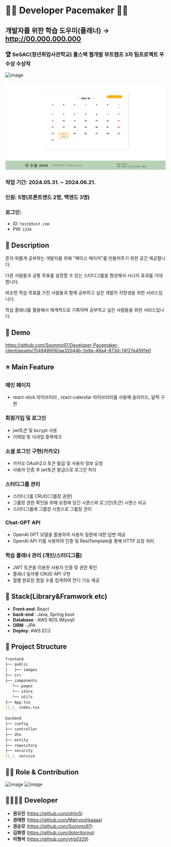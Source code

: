 # 👨‍💻 Developer Pacemaker 👩‍💻

## 개발자를 위한 학습 도우미(플래너) → http://00.000.000.000

### 🏆 SeSAC(청년취업사관학교) 풀스택 웹개발 부트캠프 3차 팀프로젝트 우수상 수상작

![image](https://github.com/Soonmo97/Developer-Pacemaker-server/assets/154948606/7a320fc3-94e7-405e-91e3-f3f7031cfc72)

![image](public/images/calendar.png)

### 작업 기간: 2024.05.31. ~ 2024.06.21.

### 인원: 5명(프론트엔드 2명, 백엔드 3명)

### 로그인:

- ID: `test@test.com`
- PW: `1234`

## 📖 Description

혼자 외롭게 공부하는 개발자를 위해 "페이스 메이커"를 만들어주기 위한 공간 제공합니다.

다른 사람들과 공통 목표를 설정할 수 있는 스터디그룹을 형성해서 시너지 효과를 기대합니다.

비슷한 학습 목표를 가진 사람들과 함께 공부하고 싶은 개발자 지망생을 위한 서비스입니다.

학습 플래너를 활용해서 체계적으로 기록하며 공부하고 싶은 사람들을 위한 서비스입니다.

## :baby_chick: Demo

https://github.com/Soonmo97/Developer-Pacemaker-client/assets/154948606/aa32044b-2e9a-48a4-873d-74f27e4591e0

## ⭐ Main Feature

### 메인 페이지
- react-slick 라이브러리 , react-calendar 라이브러리를 사용해 슬라이드, 달력 구현

### 회원가입 및 로그인
- jwt토큰 및 bcrypt 사용
- 이메일 및 닉네임 중복체크
  
### 소셜 로그인 구현(카카오)
- 카카오 OAuth2.0 토큰 발급 및 사용자 정보 요청
- 사용자 인증 후 jwt토큰 발급으로 로그인 처리

### 스터디그룹 관리
- 스터디그룹 CRUD(그룹장 권한)
- 그룹장 권한 확인을 위해 요청에 담긴 시퀀스와 로그인(토큰) 시퀀스 비교
- 스터디그룹에 그룹장 시퀀스로 그룹장 관리

### Chat-GPT API
- OpenAI GPT 모델을 활용하여 사용자 질문에 대한 답변 제공
- OpenAI API 키를 사용하여 인증 및 RestTemplate을 통해 HTTP 요청 처리

### 학습 플래너 관리 (개인/스터디그룹)
- JWT 토큰을 이용한 사용자 인증 및 권한 확인
- 플래너 일자별 CRUD API 구현
- 월별 완료된 할일 수를 집계하여 잔디 기능 제공


## 🔧 Stack(Library&Framwork etc)

- **Front-end**: React
- **back-end** : Java, Spring boot
- **Database** : AWS RDS (Mysql)
- **ORM** : JPA
- **Deploy**: AWS EC2

## :open_file_folder: Project Structure

```markdown
frontend
├── public
│   ├── images
├── src
├── components
   └── pages
   └── store
   └── utils
├── App.tsx
|\_\_ index.tsx

backend
├── config
├── controller
├── dto
├── entity
├── repository
├── security
|\_\_ service
```

## 👨‍💻 Role & Contribution

![image](https://github.com/Soonmo97/Developer-Pacemaker-server/assets/154948606/820b7cb1-30c4-446b-8dbf-f9f9171b1f1a)
![image](https://github.com/Soonmo97/Developer-Pacemaker-server/assets/154948606/99e56f74-f39d-4902-afc2-026b923db2fc)

## 👨‍👩‍👧‍👦 Developer
*  **권오진** (https://github.com/ohjin5)
*  **권태현** (https://github.com/Matryoshkaaaa)
*  **권순모** (https://github.com/Soonmo97)
*  **김화영** (https://github.com/dotoritoring)
*  **이형석** (https://github.com/yhs0329)
